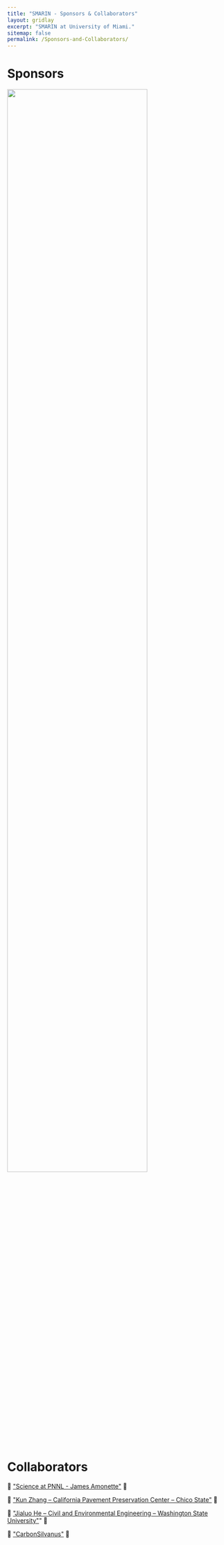 ```yaml
---
title: "SMARIN - Sponsors & Collaborators"
layout: gridlay
excerpt: "SMARIN at University of Miami."
sitemap: false
permalink: /Sponsors-and-Collaborators/
---
```


# Sponsors

<img src="https://SMARIN-LAB.github.io/images/pic/sponsors.jpg" width="80%">


# Collaborators

👥 ["Science at PNNL - James Amonette"](https://www.pnnl.gov/science/staff/staff_info.asp?staff_num=5639) 🤝

👥 ["Kun Zhang – California Pavement Preservation Center – Chico State"](https://www.csuchico.edu/cp2c/about-us/people/staff/kun-zhang.shtml) 🤝

👥 ["Jialuo He – Civil and Environmental Engineering – Washington State University"](https://ce.wsu.edu/faculty/jialuo-he/)" 🤝

👥 ["CarbonSilvanus"](https://carbonsilvanus.com/) 🤝
